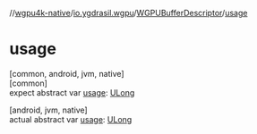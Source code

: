 //[wgpu4k-native](../../../index.md)/[io.ygdrasil.wgpu](../index.md)/[WGPUBufferDescriptor](index.md)/[usage](usage.md)

# usage

[common, android, jvm, native]\
[common]\
expect abstract var [usage](usage.md): [ULong](https://kotlinlang.org/api/core/kotlin-stdlib/kotlin/-u-long/index.html)

[android, jvm, native]\
actual abstract var [usage](usage.md): [ULong](https://kotlinlang.org/api/core/kotlin-stdlib/kotlin/-u-long/index.html)